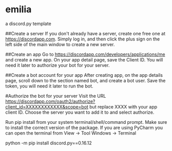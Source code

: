 # emilia
a discord.py template 

##Create a server
If you don't already have a server, create one free one at https://discordapp.com. Simply log in, and then click the plus sign on the left side of the main window to create a new server.

##Create an app
Go to https://discordapp.com/developers/applications/me and create a new app. On your app detail page, save the Client ID. You will need it later to authorize your bot for your server.

##Create a bot account for your app
After creating app, on the app details page, scroll down to the section named bot, and create a bot user. Save the token, you will need it later to run the bot.

#Authorize the bot for your server
Visit the URL https://discordapp.com/oauth2/authorize?client_id=XXXXXXXXXXXX&scope=bot but replace XXXX with your app client ID. Choose the server you want to add it to and select authorize.




Run pip install from your system terminal/shell/command prompt. Make sure to install the correct version of the package. If you are using PyCharm you can open the terminal from View -> Tool Windows -> Terminal

python -m pip install discord.py==0.16.12
